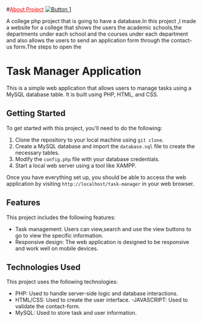 #<a href="#" class="button big" style="color:Red">About Project</a>  [![Button 1](https://img.shields.io/badge/%22College_PHP%22-red.svg)](https://example.com/button1 "Tooltip Text")
 

A college php project that is going to have a database.In this project ,I made a website for a college that shows the users the academic schools,the departments under each school and the courses under each department and also allows the users to send an application form through the contact-us form.The steps to open the

# Task Manager Application

This is a simple web application that allows users to manage tasks using a MySQL database table. It is built using PHP, HTML, and CSS.

## Getting Started

To get started with this project, you'll need to do the following:

1. Clone the repository to your local machine using `git clone`.
2. Create a MySQL database and import the `database.sql` file to create the necessary tables.
3. Modify the `config.php` file with your database credentials.
4. Start a local web server using a tool like XAMPP.

Once you have everything set up, you should be able to access the web application by visiting `http://localhost/task-manager` in your web browser.

## Features

This project includes the following features:

- Task management: Users can view,search and use the view buttons to go to view the specific information.
- Responsive design: The web application is designed to be responsive and work well on mobile devices.

## Technologies Used

This project uses the following technologies:

- PHP: Used to handle server-side logic and database interactions.
- HTML/CSS: Used to create the user interface.
-JAVASCRIPT: Used to validate the contact-form.
- MySQL: Used to store task and user information.
